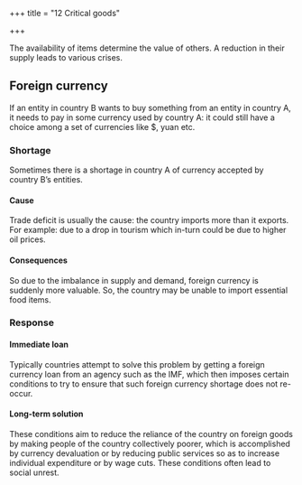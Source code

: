 +++
title = "12 Critical goods"

+++

The availability of items determine the value of others. A reduction in their supply leads to various crises.

## Foreign currency

If an entity in country B wants to buy something from an entity in country A, it needs to pay in some currency used by country A: it could still have a choice among a set of currencies like $, yuan etc.

### Shortage

Sometimes there is a shortage in country A of currency accepted by country B’s entities.

#### Cause

Trade deficit is usually the cause: the country imports more than it exports. For example: due to a drop in tourism which in-turn could be due to higher oil prices.

#### Consequences

So due to the imbalance in supply and demand, foreign currency is suddenly more valuable. So, the country may be unable to import essential food items.

### Response

#### Immediate loan

Typically countries attempt to solve this problem by getting a foreign currency loan from an agency such as the IMF, which then imposes certain conditions to try to ensure that such foreign currency shortage does not re-occur.

#### Long-term solution

These conditions aim to reduce the reliance of the country on foreign goods by making people of the country collectively poorer, which is accomplished by currency devaluation or by reducing public services so as to increase individual expenditure or by wage cuts. These conditions often lead to social unrest.